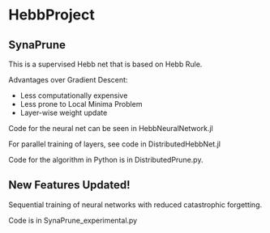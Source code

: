 # HebbProject

## SynaPrune

This is a supervised Hebb net that is based on Hebb Rule.

Advantages over Gradient Descent:
- Less computationally expensive
- Less prone to Local Minima Problem
- Layer-wise weight update

Code for the neural net can be seen in HebbNeuralNetwork.jl

For parallel training of layers, see code in DistributedHebbNet.jl

Code for the algorithm in Python is in DistributedPrune.py.

## New Features Updated!

Sequential training of neural networks with reduced catastrophic forgetting.

Code is in SynaPrune_experimental.py
